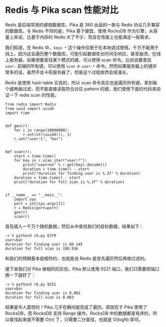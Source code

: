 # Redis 与 Pika scan 性能对比

<!--
ID: b76bdda4-8384-4c1e-be4d-212468d847b1
Status: publish
Date: 2019-03-31T08:44:00
Modified: 2020-05-16T11:02:35
wp_id: 575
-->

Redis 是后端常用的键值数据库。Pika 是 360 出品的一款与 Redis 协议几乎兼容的数据库。与 Redis 不同的是，Pika 基于硬盘，使用 RocksDB 作为引擎，从容量上来说，比基于内存的 Redis 大了不少，而且在性能上也能满足一般需求。

我们知道，在 Redis 中，`keys *` 这个操作仅限于在本地调试使用，千万不能用于线上，因为这会遍历整个数据库，可能引起数据库长时间无响应，甚至崩溃。在线上服务器，如果想要查找某个模式的键，可以使用 scan 命令。比如说要查找 `user:` 前缀的所有键，可以使用 `scan 0 user:*` 命令。然而如果服务器上的键非常多的话，虽然不会卡死服务器了，但是这个过程依然会很漫长。

Redis 是使用 hash table 实现的，所以 scan 命令其实也是遍历所有键，拿到每个键再做过滤，而不能直接读取符合对应 pattern 的键。我们使用下面的代码来验证一下 redis scan 的性能。

```
from redis import Redis
from uuid import uuid4
import time


def gen(r):
    for i in range(10000000):
        r.set(str(uuid4()), 1)
    r.set("user:1", "bar")


def scan(r):
    start = time.time()
    for key in r.scan_iter("user:*"):
        print("user=%s" % r.get(key).decode())
        duration = time.time() - start
        print("duration for finding user is %.3f" % duration)
    duration = time.time() - start
    print("duration for full scan is %.3f" % duration)


if __name__ == "__main__":
    import sys
    port = int(sys.argv[1])
    r = Redis(port=port)
    gen(r)
    scan(r)
```

首先插入一千万个随机数据，然后从中查找我们的目标数据。结果如下：

```
-> % python3 rb.py 6379
user=bar
duration for finding user is 80.145
duration for full scan is 180.936
```

和我们的预期基本是相符的，也就是说 Redis 是首先遍历然后再做过滤的。

接下来我们对 Pika 做相同的实验，Pika 默认使用 9221 端口，我们只需要把端口换一下就好了：


```
-> % python3 rb.py 9221
user=bar
duration for finding user is 0.002
duration for full scan is 0.003
```

结果是令人震惊的！Pika 几乎在瞬间就完成了遍历。原因在于 Pika 使用了 RocksDB，而 RocksDB 支持 Range 操作。RocksDB 中的数据都是有序的，所以查找起来就不需要 O(n) 了，只需要二分查找，也就是 O(logN) 即可。
